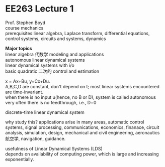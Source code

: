 # EE263 Lecture 1    
Prof. Stephen Boyd     
course mechanics      
prerequisites:linear algebra, Laplace transform, differential equations, control systems, circuits and systems, dynamics    

<b> Major topics  </b>     
linear algebra 代数学 modeling and applications    
autonomous linear dynamical systems  
linear dynamical systems with i/o    
basic quadratic 二次的 control and estimation    

x = Ax+Bu, y=Cx+Du.      
A,B,C,D are constant, don't depend on t; most linear systems encountered are time-invariant.   
when there is no input u(hence, no B or D), system is called autonomous   
very often there is no feedthrough, i.e., D=0     

discrete-time linear dynamical system   

why study this? applications arise in many areas, automatic control systems, signal processing, communications, economics, finanace, circuit analysis, simulation, design, mechanical and civil engineering, aeronautics 航空学, navigation, guidance.    

usefulness of Linear Dynamical Systems (LDS)     
depends on availability of computing power, which is large and increasing exponentially.    



